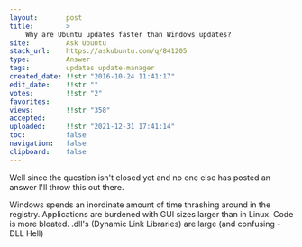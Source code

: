 ```yaml
---
layout:       post
title:        >
    Why are Ubuntu updates faster than Windows updates?
site:         Ask Ubuntu
stack_url:    https://askubuntu.com/q/841205
type:         Answer
tags:         updates update-manager
created_date: !!str "2016-10-24 11:41:17"
edit_date:    !!str ""
votes:        !!str "2"
favorites:    
views:        !!str "358"
accepted:     
uploaded:     !!str "2021-12-31 17:41:14"
toc:          false
navigation:   false
clipboard:    false
---
```


Well since the question isn't closed yet and no one else has posted an answer I'll throw this out there.

Windows spends an inordinate amount of time thrashing around in the registry. Applications are burdened with GUI sizes larger than in Linux. Code is more bloated. .dll's (Dynamic Link Libraries) are large (and confusing - DLL Hell)
